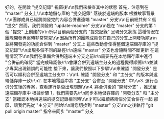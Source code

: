 好的，在開啟 "提交記錄" 視窗後\r\n我們來檢查其中的狀態
首先，注意到在 "master" 分支上\r\n本地儲存庫的 "提交記錄" 落後於遠端的版本
根據故事背景\r\n團隊成員已經將開發完的內容合併進遠端 "master" 分支\r\n目前總共有 2 個 "提交"
然而，我們開發的 "update-readme" 分支\r\n是在 "master" 分支的第 1 個 "提交" 上創建的\r\n所以目前兩個分支的 "提交記錄" 呈現分叉狀態
這種情況在團隊開發專案時非常常見\r\n因為所有的團隊成員會在自己的分支上開發功能\r\n並將開發完的功能合併到 "master" 分支上
這些改動會使得整個遠端儲存庫的 "提交記錄"\r\n出現多個不同的路徑\r\n遠端 "master" 分支也會隨時間不斷更新
在這種情況下\r\n我們在準備合併到遠端主分支之前\r\n需要先在本地儲存庫中進行 "合併前的確認"
當完成確認後\r\n會讓合併到遠端主分支的過程變得順暢\r\n並減少專案出現錯誤的可能性
接下來，讓我們按照以下步驟\r\n來確認 "開發分支" 是否可以順利合併至遠端主分支中：\r\n1. 確認 "開發分支" 和 "主分支" 的版本與遠端儲存庫一致\r\n2. 在本地電腦中將 "主分支" 合併至 "開發分支" 中\r\n3. 運行合併分支後的專案，查看運行是否出現問題\r\n4. 將合併後的 "開發分支" ，推送至遠端儲存庫中
根據步驟 1，我們需要先\r\n同步本地儲存庫的 "開發分支" 和 "主分支"
當確認本地與遠端的提交記錄相同時\r\n才可以繼續將兩個分支合併在一起
那麼，讓我們先從 "主分支" 開始\r\n請您切換到 "master" 分支\r\n之後執行 "git pull origin master" 指令來同步 "master" 分支